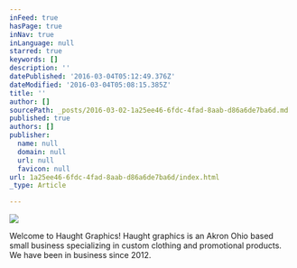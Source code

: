 ```yaml
---
inFeed: true
hasPage: true
inNav: true
inLanguage: null
starred: true
keywords: []
description: ''
datePublished: '2016-03-04T05:12:49.376Z'
dateModified: '2016-03-04T05:08:15.385Z'
title: ''
author: []
sourcePath: _posts/2016-03-02-1a25ee46-6fdc-4fad-8aab-d86a6de7ba6d.md
published: true
authors: []
publisher:
  name: null
  domain: null
  url: null
  favicon: null
url: 1a25ee46-6fdc-4fad-8aab-d86a6de7ba6d/index.html
_type: Article

---
```

![](https://the-grid-user-content.s3-us-west-2.amazonaws.com/55a4ed0c-6384-4fad-919b-8e3f2df56255.png)

Welcome to Haught Graphics!  Haught graphics is an Akron Ohio based small business specializing in custom clothing and promotional products.  We have been in business since 2012\.